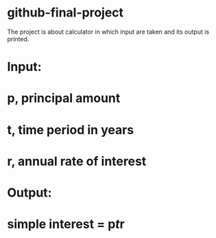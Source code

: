 # github-final-project

The project is about calculator in which input are taken and its output is printed. 

# Input:
# p, principal amount
# t, time period in years
# r, annual rate of interest

# Output:
# simple interest = p*t*r
